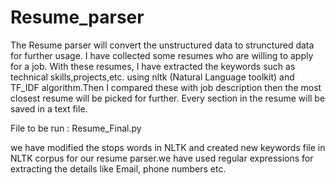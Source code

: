 # Resume_parser
The Resume parser will convert the unstructured data to strunctured data for further usage.
I have collected some resumes who are willing to apply for a job. With these resumes, I have extracted the keywords such as   technical skills,projects,etc. using nltk (Natural Language toolkit) and TF_IDF algorithm.Then I compared these with job description then the most closest resume will be picked for further. 
Every section in the resume will be saved in a text file. 
 
 File to be run : Resume_Final.py
 
   we have modified the stops words in NLTK and created new keywords file in NLTK corpus for our resume parser.we have used regular expressions for extracting the details like Email, phone numbers etc.
 
